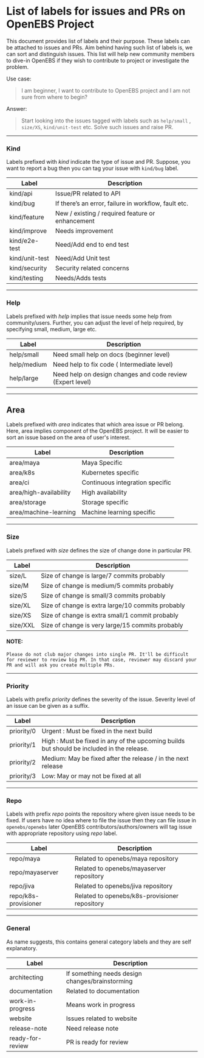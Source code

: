 # List of labels for issues and PRs on OpenEBS Project

This document provides list of labels and their purpose. These labels can be attached to issues and PRs. Aim behind having such list of labels is, we can sort and distinguish issues. This list will help new community members to dive-in OpenEBS if they wish to contribute to project or investigate the problem.

Use case:
> I am beginner, I want to contribute to OpenEBS project and I am not sure from where to begin?

Answer:
>Start looking into the issues tagged with labels such as `help/small` , `size/XS`, `kind/unit-test` etc. Solve such issues and raise PR.

---

### Kind

Labels prefixed with *kind* indicate the type of issue and PR. Suppose, you want to report a bug then you can tag your issue with `kind/bug` label.

| Label | Description |
|---|---|
| kind/api  | Issue/PR related to API  |
| kind/bug |  If there’s an error, failure in workflow, fault etc.|
| kind/feature  | New / existing / required feature or enhancement |
| kind/improve | Needs improvement |
| kind/e2e-test | Need/Add end to end test |
| kind/unit-test | Need/Add Unit test|
| kind/security  | Security related concerns  |
| kind/testing  |  Needs/Adds tests |

---

### Help

Labels prefixed with *help* implies that issue needs some help from community/users. Further, you can adjust the level of help required, by specifying small, medium, large etc.

| Label | Description |
|---|---|
| help/small  | Need small help on docs (beginner level)|
| help/medium | Need help to fix code ( Intermediate level) |
| help/large | Need help on design changes and code review (Expert level) |

---

## Area

Labels prefixed with *area* indicates that which area issue or PR belong. Here, area implies component of the OpenEBS project. It will be easier to sort an issue based on the area of user's interest.

| Label | Description |
|---|---|
| area/maya  | Maya Specific  |
| area/k8s | Kubernetes specific   |
| area/ci  | Continuous integration specific  |
| area/high-availability  | High availability  |
| area/storage | Storage specific  |
| area/machine-learning  |  Machine learning specific |

---

### Size

Labels prefixed with *size* defines the size of change done in particular PR.

| Label | Description |
|---|---|
| size/L | Size of change is large/7 commits probably |
| size/M | Size of change is medium/5 commits probably |
| size/S | Size of change is small/3 commits probably |
| size/XL | Size of change is extra large/10 commits probably |
| size/XS | Size of change is extra small/1 commit probably |
| size/XXL | Size of change is very large/15 commits probably |

#### NOTE:

```
Please do not club major changes into single PR. It'll be difficult for reviewer to review big PR. In that case, reviewer may discard your PR and will ask you create multiple PRs.
```

---

### Priority

Labels with prefix *priority* defines the severity of the issue. Severity level of an issue can be given as a suffix.

| Label | Description |
|---|---|
| priority/0 | Urgent : Must be fixed in the next build |
| priority/1 | High  : Must be fixed in any of the upcoming builds but should be included in the release. |
| priority/2 | Medium: May be fixed after the release / in the next release |
| priority/3 | Low: May or may not be fixed at all |

---

### Repo

Labels with prefix *repo* points the repository where given issue needs to be fixed. If users have no idea where to file the issue then they can file issue in `openebs/openebs` later OpenEBS contributors/authors/owners will tag issue with appropriate repository using *repo* label.

| Label | Description |
|---|---|
| repo/maya | Related to openebs/maya repository |
| repo/mayaserver | Related to openebs/mayaserver repository |
| repo/jiva | Related to openebs/jiva repository |
| repo/k8s-provisioner|  Related to openebs/k8s-provisioner repository|

---

### General

As name suggests, this contains general category labels and they are self explanatory.

| Label | Description |
|---|---|
| architecting | If something needs design changes/brainstorming |
| documentation  |  Related to documentation |
| work-in-progress | Means work in progress |
| website | Issues related to website  |
| release-note | Need release note|
| ready-for-review | PR is ready for review |